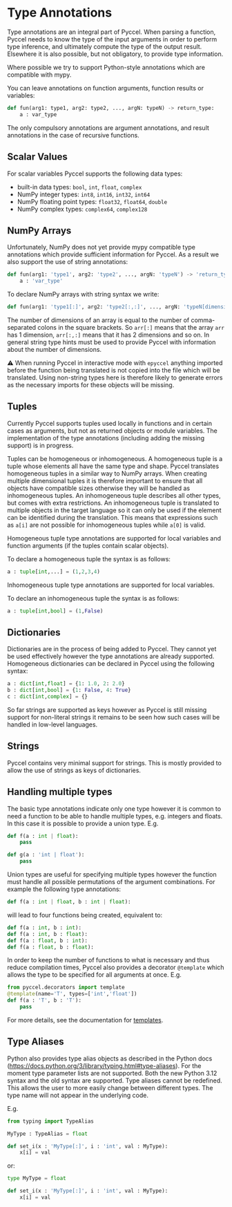 # Type Annotations

Type annotations are an integral part of Pyccel. When parsing a function, Pyccel needs to know the type of the input arguments in order to perform type inference, and ultimately compute the type of the output result. Elsewhere it is also possible, but not obligatory, to provide type information.

Where possible we try to support Python-style annotations which are compatible with mypy.

You can leave annotations on function arguments, function results or variables:
```python
def fun(arg1: type1, arg2: type2, ..., argN: typeN) -> return_type:
    a : var_type
```

The only compulsory annotations are argument annotations, and result annotations in the case of recursive functions.

## Scalar Values

For scalar variables Pyccel supports the following data types:

-   built-in data types: `bool`, `int`, `float`, `complex`
-   NumPy integer types: `int8`, `int16`, `int32`, `int64`
-   NumPy floating point types: `float32`, `float64`, `double`
-   NumPy complex types: `complex64`, `complex128`

## NumPy Arrays

Unfortunately, NumPy does not yet provide mypy compatible type annotations which provide sufficient information for Pyccel. As a result we also support the use of string annotations:
```python
def fun(arg1: 'type1', arg2: 'type2', ..., argN: 'typeN') -> 'return_type':
    a : 'var_type'
```

To declare NumPy arrays with string syntax we write:
```python
def fun(arg1: 'type1[:]', arg2: 'type2[:,:]', ..., argN: 'typeN[dimensions]'):
```
The number of dimensions of an array is equal to the number of comma-separated colons in the square brackets.
So `arr[:]` means that the array `arr` has 1 dimension, `arr[:,:]` means that it has 2 dimensions and so on.
In general string type hints must be used to provide Pyccel with information about the number of dimensions.

:warning: When running Pyccel in interactive mode with `epyccel` anything imported before the function being translated is not copied into the file which will be translated. Using non-string types here is therefore likely to generate errors as the necessary imports for these objects will be missing.

## Tuples

Currently Pyccel supports tuples used locally in functions and in certain cases as arguments, but not as returned objects or module variables. The implementation of the type annotations (including adding the missing support) is in progress.

Tuples can be homogeneous or inhomogeneous. A homogeneous tuple is a tuple whose elements all have the same type and shape. Pyccel translates homogeneous tuples in a similar way to NumPy arrays. When creating multiple dimensional tuples it is therefore important to ensure that all objects have compatible sizes otherwise they will be handled as inhomogeneous tuples. An inhomogeneous tuple describes all other types, but comes with extra restrictions. An inhomogeneous tuple is translated to multiple objects in the target language so it can only be used if the element can be identified during the translation. This means that expressions such as `a[i]` are not possible for inhomogeneous tuples while `a[0]` is valid.

Homogeneous tuple type annotations are supported for local variables and function arguments (if the tuples contain scalar objects).

To declare a homogeneous tuple the syntax is as follows:
```python
a : tuple[int,...] = (1,2,3,4)
```

Inhomogeneous tuple type annotations are supported for local variables.

To declare an inhomogeneous tuple the syntax is as follows:
```python
a : tuple[int,bool] = (1,False)
```

## Dictionaries

Dictionaries are in the process of being added to Pyccel. They cannot yet be used effectively however the type annotations are already supported.
Homogeneous dictionaries can be declared in Pyccel using the following syntax:
```python
a : dict[int,float] = {1: 1.0, 2: 2.0}
b : dict[int,bool] = {1: False, 4: True}
c : dict[int,complex] = {}
```
So far strings are supported as keys however as Pyccel is still missing support for non-literal strings it remains to be seen how such cases will be handled in low-level languages.

## Strings

Pyccel contains very minimal support for strings. This is mostly provided to allow the use of strings as keys of dictionaries.

## Handling multiple types

The basic type annotations indicate only one type however it is common to need a function to be able to handle multiple types, e.g. integers and floats. In this case it is possible to provide a union type.
E.g.
```python
def f(a : int | float):
    pass

def g(a : 'int | float'):
    pass
```

Union types are useful for specifying multiple types however the function must handle all possible permutations of the argument combinations. For example the following type annotations:
```python
def f(a : int | float, b : int | float):
```
will lead to four functions being created, equivalent to:
```python
def f(a : int, b : int):
def f(a : int, b : float):
def f(a : float, b : int):
def f(a : float, b : float):
```

In order to keep the number of functions to what is necessary and thus reduce compilation times, Pyccel also provides a decorator `@template` which allows the type to be specified for all arguments at once.
E.g.
```python
from pyccel.decorators import template
@template(name='T', types=['int','float'])
def f(a : 'T', b : 'T'):
    pass
```

For more details, see the documentation for [templates](./templates.md).

## Type Aliases

Python also provides type alias objects as described in the Python docs (<https://docs.python.org/3/library/typing.html#type-aliases>). For the moment type parameter lists are not supported. Both the new Python 3.12 syntax and the old syntax are supported. Type aliases cannot be redefined. This allows the user to more easily change between different types. The type name will not appear in the underlying code.

E.g.
```python
from typing import TypeAlias

MyType : TypeAlias = float

def set_i(x : 'MyType[:]', i : 'int', val : MyType):
    x[i] = val
```

or:
```python
type MyType = float

def set_i(x : 'MyType[:]', i : 'int', val : MyType):
    x[i] = val
```

